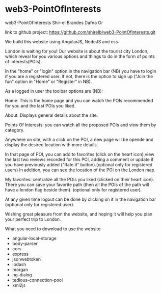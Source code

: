 # web3-PointOfInterests
web3-PointOfInterests
Shir-el Brandes
Dafna Or

link to github project: https://github.com/shirelb/web3-PointOfInterests.git

We build this website using AngularJS, NodeJS and css.

London is waiting for you!
Our website is about the tourist city London, which reveal for you various options and things to do in the form of points of interests(POIs).

In the "home" or "login" option in the navigation bar (NB) you have to login if you are a registered user. 
If not, there is the option to sign up ("Join the fun" option in "Home" or "Register" in NB).

As a logged in user the toolbar options are (NB):

Home: This is the home page and you can watch the POIs recommended for you and the last POIs you liked.

About: Displays general details about the site.

Points Of Interests: you can watch all the proposed POIs and view them by category.

Anywhere on site, with a click on the POI, a new page will be opende and display the desired location with more details.

In that page of POI, you can add to favorites (click on the heart icon),view the last two reviews recorded for this POI, adding a comment or update if you have previously added ("Rate it" button).(optional only for registered users)
In addition, you can see the location of the POI on the London map.

My favorites: centralize all the POIs you liked (clicked on their heart icon). There you can save your favorite path (then all the POIs of the path will have a london flag beside them). (optional only for registered user).

At any given time logout can be done by clicking on it in the navigation bar (optional only for registered user).


Wishing great pleasure from the website,
and hoping it will help you plan your perfect trip to London.

What you need to download to use the website:
 - angular-local-storage <br>
 - body-parser <br>
 - cors <br>
 - express <br>
 - jsonwebtoken <br>
 - lodash <br>
 - morgan <br>
 - ng-dialog <br>
 - tedious-connection-pool <br>
 - xml2js <br>
 
